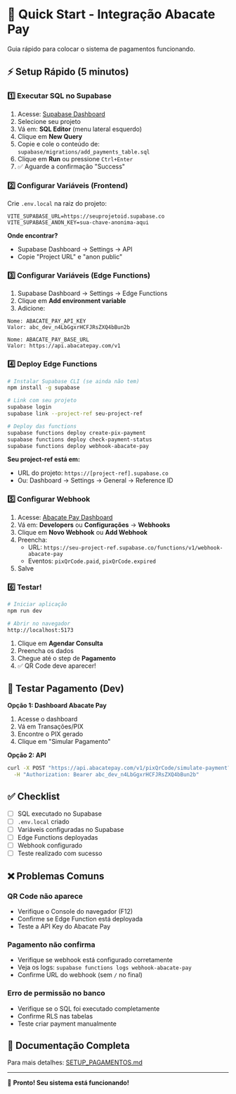 # 🚀 Quick Start - Integração Abacate Pay

Guia rápido para colocar o sistema de pagamentos funcionando.

## ⚡ Setup Rápido (5 minutos)

### 1️⃣ Executar SQL no Supabase

1. Acesse: [Supabase Dashboard](https://app.supabase.com/)
2. Selecione seu projeto
3. Vá em: **SQL Editor** (menu lateral esquerdo)
4. Clique em **New Query**
5. Copie e cole o conteúdo de: `supabase/migrations/add_payments_table.sql`
6. Clique em **Run** ou pressione `Ctrl+Enter`
7. ✅ Aguarde a confirmação "Success"

### 2️⃣ Configurar Variáveis (Frontend)

Crie `.env.local` na raiz do projeto:

```env
VITE_SUPABASE_URL=https://seuprojetoid.supabase.co
VITE_SUPABASE_ANON_KEY=sua-chave-anonima-aqui
```

**Onde encontrar?**
- Supabase Dashboard → Settings → API
- Copie "Project URL" e "anon public"

### 3️⃣ Configurar Variáveis (Edge Functions)

1. Supabase Dashboard → Settings → Edge Functions
2. Clique em **Add environment variable**
3. Adicione:

```
Nome: ABACATE_PAY_API_KEY
Valor: abc_dev_n4LbGgxrHCFJRsZXQ4bBun2b

Nome: ABACATE_PAY_BASE_URL
Valor: https://api.abacatepay.com/v1
```

### 4️⃣ Deploy Edge Functions

```bash
# Instalar Supabase CLI (se ainda não tem)
npm install -g supabase

# Link com seu projeto
supabase login
supabase link --project-ref seu-project-ref

# Deploy das functions
supabase functions deploy create-pix-payment
supabase functions deploy check-payment-status
supabase functions deploy webhook-abacate-pay
```

**Seu project-ref está em:**
- URL do projeto: `https://[project-ref].supabase.co`
- Ou: Dashboard → Settings → General → Reference ID

### 5️⃣ Configurar Webhook

1. Acesse: [Abacate Pay Dashboard](https://dashboard.abacatepay.com/)
2. Vá em: **Developers** ou **Configurações** → **Webhooks**
3. Clique em **Novo Webhook** ou **Add Webhook**
4. Preencha:
   - URL: `https://seu-project-ref.supabase.co/functions/v1/webhook-abacate-pay`
   - Eventos: `pixQrCode.paid`, `pixQrCode.expired`
5. Salve

### 6️⃣ Testar!

```bash
# Iniciar aplicação
npm run dev

# Abrir no navegador
http://localhost:5173
```

1. Clique em **Agendar Consulta**
2. Preencha os dados
3. Chegue até o step de **Pagamento**
4. ✅ QR Code deve aparecer!

## 🧪 Testar Pagamento (Dev)

**Opção 1: Dashboard Abacate Pay**
1. Acesse o dashboard
2. Vá em Transações/PIX
3. Encontre o PIX gerado
4. Clique em "Simular Pagamento"

**Opção 2: API**
```bash
curl -X POST "https://api.abacatepay.com/v1/pixQrCode/simulate-payment?id=SEU_PIX_ID" \
  -H "Authorization: Bearer abc_dev_n4LbGgxrHCFJRsZXQ4bBun2b"
```

## ✅ Checklist

- [ ] SQL executado no Supabase
- [ ] `.env.local` criado
- [ ] Variáveis configuradas no Supabase
- [ ] Edge Functions deployadas
- [ ] Webhook configurado
- [ ] Teste realizado com sucesso

## ❌ Problemas Comuns

### QR Code não aparece
- Verifique o Console do navegador (F12)
- Confirme se Edge Function está deployada
- Teste a API Key do Abacate Pay

### Pagamento não confirma
- Verifique se webhook está configurado corretamente
- Veja os logs: `supabase functions logs webhook-abacate-pay`
- Confirme URL do webhook (sem `/` no final)

### Erro de permissão no banco
- Verifique se o SQL foi executado completamente
- Confirme RLS nas tabelas
- Teste criar payment manualmente

## 📖 Documentação Completa

Para mais detalhes: [SETUP_PAGAMENTOS.md](./SETUP_PAGAMENTOS.md)

---

🎉 **Pronto! Seu sistema está funcionando!**

